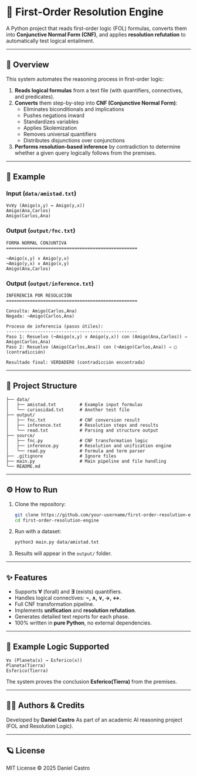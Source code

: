 # 🧩 First-Order Resolution Engine

A Python project that reads first-order logic (FOL) formulas, converts them into **Conjunctive Normal Form (CNF)**, and applies **resolution refutation** to automatically test logical entailment.

---

## 🚀 Overview

This system automates the reasoning process in first-order logic:

1. **Reads logical formulas** from a text file (with quantifiers, connectives, and predicates).  
2. **Converts** them step-by-step into **CNF (Conjunctive Normal Form)**:
   - Eliminates biconditionals and implications  
   - Pushes negations inward  
   - Standardizes variables  
   - Applies Skolemization  
   - Removes universal quantifiers  
   - Distributes disjunctions over conjunctions  
3. **Performs resolution-based inference** by contradiction to determine whether a given query logically follows from the premises.

---

## 🧠 Example

### Input (`data/amistad.txt`)
```text
∀x∀y (Amigo(x,y) ↔ Amigo(y,x))
Amigo(Ana,Carlos)
Amigo(Carlos,Ana)
````

### Output (`output/fnc.txt`)

```text
FORMA NORMAL CONJUNTIVA
==================================================

¬Amigo(x,y) ∨ Amigo(y,x)
¬Amigo(y,x) ∨ Amigo(x,y)
Amigo(Ana,Carlos)
```

### Output (`output/inference.txt`)

```text
INFERENCIA POR RESOLUCIÓN
==================================================

Consulta: Amigo(Carlos,Ana)
Negada: ¬Amigo(Carlos,Ana)

Proceso de inferencia (pasos útiles):
--------------------------------------------------
Paso 1: Resuelvo (¬Amigo(x,y) ∨ Amigo(y,x)) con (Amigo(Ana,Carlos)) ⇒ Amigo(Carlos,Ana)
Paso 2: Resuelvo (Amigo(Carlos,Ana)) con (¬Amigo(Carlos,Ana)) ⇒ □ (contradicción)

Resultado final: VERDADERO (contradicción encontrada)
```

---

## 📂 Project Structure

```
├── data/
│   ├── amistad.txt         # Example input formulas
│   └── curiosidad.txt      # Another test file
├── output/
│   ├── fnc.txt             # CNF conversion result
│   ├── inference.txt       # Resolution steps and results
│   └── read.txt            # Parsing and structure output
├── source/
│   ├── fnc.py              # CNF transformation logic
│   ├── inference.py        # Resolution and unification engine
│   └── read.py             # Formula and term parser
├── .gitignore              # Ignore files
├── main.py                 # Main pipeline and file handling
└── README.md
```

---

## ⚙️ How to Run

1. Clone the repository:

   ```bash
   git clone https://github.com/your-username/first-order-resolution-engine.git
   cd first-order-resolution-engine
   ```

2. Run with a dataset:

   ```bash
   python3 main.py data/amistad.txt
   ```

3. Results will appear in the `output/` folder.

---

## ✨ Features

* Supports **∀** (forall) and **∃** (exists) quantifiers.
* Handles logical connectives: **¬, ∧, ∨, →, ↔**.
* Full CNF transformation pipeline.
* Implements **unification** and **resolution refutation**.
* Generates detailed text reports for each phase.
* 100% written in **pure Python**, no external dependencies.

---

## 🧩 Example Logic Supported

```text
∀x (Planeta(x) → Esferico(x))
Planeta(Tierra)
Esferico(Tierra)
```

The system proves the conclusion **Esferico(Tierra)** from the premises.

---

## 🧑‍💻 Authors & Credits

Developed by **Daniel Castro**
As part of an academic AI reasoning project (FOL and Resolution Logic).

---

## 🪐 License

MIT License © 2025 Daniel Castro

```
